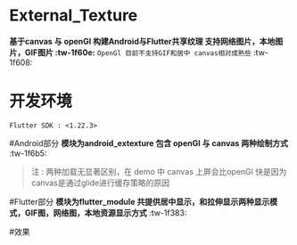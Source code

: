 # External_Texture
**基于canvas 与 openGl 构建Android与Flutter共享纹理 支持网络图片，本地图片，GIF图片  :tw-1f60e:**
```OpenGl 目前不支持GIF和居中 canvas相对成熟些``` :tw-1f608:
# 开发环境
```Flutter SDK : <1.22.3>```

#Android部分
**模块为android_extexture 包含 openGl 与 canvas 两种绘制方式**  :tw-1f6b5:
>注 : 两种加载无显著区别，在 demo 中 canvas 上屏会比openGl 快是因为canvas是通过glide进行缓存策略的原因

#Flutter部分
**模块为flutter_module 共提供居中显示，和拉伸显示两种显示模式，GIF图，网络图，本地资源显示方式** :tw-1f383:

#效果
